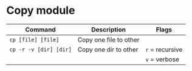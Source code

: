 # Copy module

| Command                | Description            | Flags           |
| ---------------------- | ---------------------- | --------------- |
| `cp [file] [file]`     | Copy one file to other |                 |
| `cp -r -v [dir] [dir]` | Copy one dir to other  | `r` = recursive |
|                        |                        | `v` = verbose   |